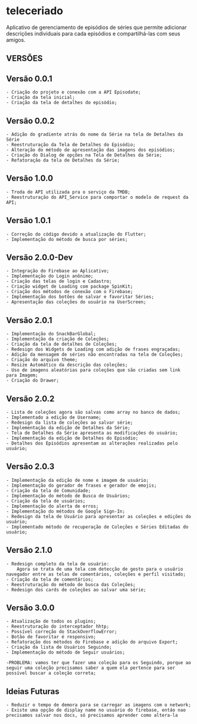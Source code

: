 # teleceriado

Aplicativo de gerenciamento de episódios de séries que permite adicionar descrições individuais para cada episódios e compartilhá-las com seus amigos.

## VERSÕES   
## Versão 0.0.1  
    - Criação do projeto e conexão com a API Episodate;  
    - Criação da tela inicial;  
    - Criação da tela de detalhes do episódio;  
    
## Versão 0.0.2
    - Adição do gradiente atrás do nome da Série na tela de Detalhes da Série
    - Reestruturação da Tela de Detalhes do Episódio;
    - Alteração do método de apresentação das imagens dos episódios;
    - Criação do Dialog de opções na Tela de Detalhes da Série;
    - Refatoração da tela de Detalhes da Série;
    
## Versão 1.0.0  
    - Troda de API utilizada pra o serviço da TMDB;
    - Reestruturação do API_Service para comportar o modelo de request da API;

## Versão 1.0.1  
    - Correção do código devido a atualização do Flutter;
    - Implementação do método de busca por séries;

## Versão 2.0.0-Dev  
    - Integração do Firebase ao Aplicativo;
    - Implementação do Login anônimo;
    - Criação das telas de login e Cadastro;
    - Criação widget de Loading com package SpinKit;
    - Criação dos métodos de conexão com o Firebase;
    - Implementação dos botões de salvar e favoritar Séries;
    - Apresentação das coleções do usuário na UserScreen;

## Versão 2.0.1  
    - Implementação do SnackBarGlobal;
    - Implementação da criação de Coleções;
    - Criação da tela de detalhes de Coleções;
    - Redesign dos Widgets de Loading com adição de frases engraçadas;
    - Adição da mensagem de séries não encontradas na tela de Coleções;
    - Criação do arquivo theme;
    - Resize Automático da descrição das coleções;
    - Uso de imagens aleatórias para coleções que são criadas sem link para Imagem;
    - Criação do Drawer;

## Versão 2.0.2  
    - Lista de coleções agora são salvas como array no banco de dados;
    - Implementado a edição de Username;
    - Redesign da lista de coleções ao salvar série;
    - Implementação da edição de Detalhes da Série;
    - Tela de Detalhes da Série apresenta as modificações do usuário;
    - Implementação da edição de Detalhes do Episódio;
    - Detalhes dos Episódios apresentam as alterações realizadas pelo usuário;

## Versão 2.0.3  
    - Implementação da edição de nome e imagem de usuário;
    - Implementação do gerador de frases e gerador de emojis;
    - Criação da tela de Comunidade;
    - Implementação do método de Busca de Usuários;
    - Criação da tela de usuários;
    - Implementação do alerta de erros;
    - Implementação do métodos de Google Sign-In;
    - Redesign da tela de Usuário para apresentar as coleções e edições do usuário;
    - Implementado método de recuperação de Coleções e Séries Editadas do usuário;

## Versão 2.1.0
    - Redesign completo da tela de usuário:  
        Agora se trata de uma tela com detecção de gesto para o usuário navegador entre as telas de comentários, coleções e perfil visitado;
    - Criação da tela de comentários;
    - Reestruturação do método de busca das Coleções;
    - Redesign dos cards de coleções ao salvar uma série;

## Versão 3.0.0  
    - Atualização de todos os plugins;
    - Reestruturação do interceptador hhtp;
    - Possível correção do StackOverflowError;
    - Botão de favoritar é responsivo;
    - Refatoração dos métodos do Firebase e adição do arquivo Export;
    - Criação da lista de Usuários Seguindo;
    - Implementação do método de Seguir usuários;

    -PROBLEMA: vamos ter que fazer uma coleção para os Seguindo, porque ao seguir uma coleção precisamos saber a quem ela pertence para ser possível buscar a coleção correta;
        


## Ideias Futuras  
    - Reduzir o tempo de demora para se carregar as imagens com o network;
    - Existe uma opção de display name no usuário do firebase, entáo nao precisamos salvar nos docs, só precisamos aprender como altera-la
    
